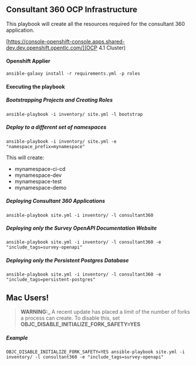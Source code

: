 ## Consultant 360 OCP Infrastructure

This playbook will create all the resources required for the consultant 360 application.

[https://console-openshift-console.apps.shared-dev.dev.openshift.opentlc.com/](OCP 4.1 Cluster)

#### Openshift Applier

```
ansible-galaxy install -r requirements.yml -p roles
```

#### Executing the playbook

##### Bootstrapping Projects and Creating Roles

```
ansible-playbook -i inventory/ site.yml -l bootstrap
```

##### Deploy to a different set of namespaces
```
ansible-playbook -i inventory/ site.yml -e "namespace_prefix=mynamespace"
```
This will create:
* mynamespace-ci-cd
* mynamespace-dev
* mynamespace-test
* mynamespace-demo

##### Deploying Consultant 360 Applications

```
ansible-playbook site.yml -i inventory/ -l consultant360
```

##### Deploying only the Survey OpenAPI Documentation Website

```
ansible-playbook site.yml -i inventory/ -l consultant360 -e "include_tags=survey-openapi"
```

##### Deploying only the Persistent Postgres Database

```
ansible-playbook site.yml -i inventory/ -l consultant360 -e "include_tags=persistent-postgres"
```

## Mac Users!

> **WARNING:\_** A recent update has placed a limit of the number of forks a process can create. To disable this, set **OBJC_DISABLE_INITIALIZE_FORK_SAFETY=YES**

##### Example

```
OBJC_DISABLE_INITIALIZE_FORK_SAFETY=YES ansible-playbook site.yml -i inventory/ -l consultant360 -e "include_tags=survey-openapi"
```
